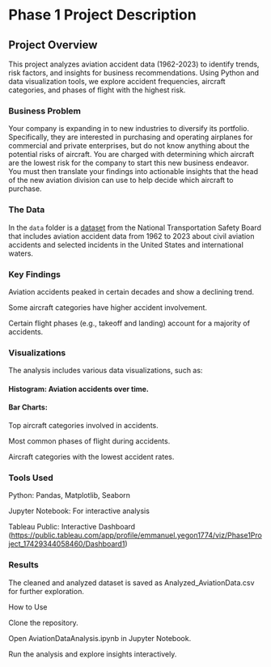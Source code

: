 # Phase 1 Project Description

## Project Overview

This project analyzes aviation accident data (1962-2023) to identify trends, risk factors, and insights for business recommendations. Using Python and data visualization tools, we explore accident frequencies, aircraft categories, and phases of flight with the highest risk.

### Business Problem

Your company is expanding in to new industries to diversify its portfolio. Specifically, they are interested in purchasing and operating airplanes for commercial and private enterprises, but do not know anything about the potential risks of aircraft. You are charged with determining which aircraft are the lowest risk for the company to start this new business endeavor. You must then translate your findings into actionable insights that the head of the new aviation division can use to help decide which aircraft to purchase.

### The Data

In the `data` folder is a [dataset](https://www.kaggle.com/datasets/khsamaha/aviation-accident-database-synopses) from the National Transportation Safety Board that includes aviation accident data from 1962 to 2023 about civil aviation accidents and selected incidents in the United States and international waters.


### Key Findings

Aviation accidents peaked in certain decades and show a declining trend.

Some aircraft categories have higher accident involvement.

Certain flight phases (e.g., takeoff and landing) account for a majority of accidents.

### Visualizations

The analysis includes various data visualizations, such as:

#### Histogram: Aviation accidents over time.

#### Bar Charts:

Top aircraft categories involved in accidents.

Most common phases of flight during accidents.

Aircraft categories with the lowest accident rates.

### Tools Used

Python: Pandas, Matplotlib, Seaborn

Jupyter Notebook: For interactive analysis

Tableau Public: Interactive Dashboard (https://public.tableau.com/app/profile/emmanuel.yegon1774/viz/Phase1Project_17429344058460/Dashboard1)

### Results

The cleaned and analyzed dataset is saved as Analyzed_AviationData.csv for further exploration.

How to Use

Clone the repository.

Open AviationDataAnalysis.ipynb in Jupyter Notebook.

Run the analysis and explore insights interactively.





